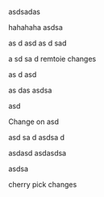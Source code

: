 asdsadas



hahahaha
asdsa


as
d
asd
as
d
sad

a
sd
sa
d
remtoie changes

as
d
asd

as
das
asdsa


asd


Change on asd


asd
sa
d
asdsa
d

asdasd
asdasdsa

asdsa


cherry pick changes